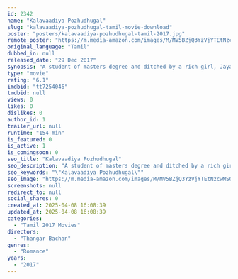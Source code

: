 ```yaml
---
id: 2342
name: "Kalavaadiya Pozhudhugal"
slug: "kalavaadiya-pozhudhugal-tamil-movie-download"
poster: "posters/kalavaadiya-pozhudhugal-tamil-2017.jpg"
remote_poster: "https://m.media-amazon.com/images/M/MV5BZjQ3YzVjYTEtNzcwMS00NjU2LThhMzUtODNlMWRlZmM5YmExXkEyXkFqcGdeQXVyMTEzNzg0Mjkx._V1_SX300.jpg"
original_language: "Tamil"
dubbed_in: null
released_date: "29 Dec 2017"
synopsis: "A student of masters degree and ditched by a rich girl, Jayanthi (Bhumika Chawla), Porchezhiyan vanishes from her life for many years before a chance meeting with her opens up old wounds and painful memories of a romance all gone ..."
type: "movie"
rating: "6.1"
imdbid: "tt7254046"
tmdbid: null
views: 0
likes: 0
dislikes: 0
author_id: 1
trailer_url: null
runtime: "154 min"
is_featured: 0
is_active: 1
is_comingsoon: 0
seo_title: "Kalavaadiya Pozhudhugal"
seo_description: "A student of masters degree and ditched by a rich girl, Jayanthi (Bhumika Chawla), Porchezhiyan vanishes from her life for many years before a chance meeting with her opens up old wounds and painful memories of a romance all gone ..."
seo_keywords: "\"Kalavaadiya Pozhudhugal\""
seo_image: "https://m.media-amazon.com/images/M/MV5BZjQ3YzVjYTEtNzcwMS00NjU2LThhMzUtODNlMWRlZmM5YmExXkEyXkFqcGdeQXVyMTEzNzg0Mjkx._V1_SX300.jpg"
screenshots: null
redirect_to: null
social_shares: 0
created_at: 2025-04-08 16:08:39
updated_at: 2025-04-08 16:08:39
categories:
  - "Tamil 2017 Movies"
directors:
  - "Thangar Bachan"
genres:
  - "Romance"
years:
  - "2017"
---
```

